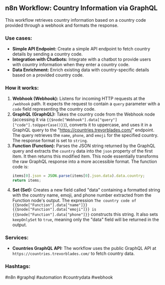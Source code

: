 ## n8n Workflow: Country Information via GraphQL

This workflow retrieves country information based on a country code provided through a webhook and formats the response.

### Use cases:

*   **Simple API Endpoint:** Create a simple API endpoint to fetch country details by sending a country code.
*   **Integration with Chatbots:** Integrate with a chatbot to provide users with country information when they enter a country code.
*   **Data Enrichment:** Enrich existing data with country-specific details based on a provided country code.

### How it works:

1.  **Webhook (Webhook):**  Listens for incoming HTTP requests at the `/webhook` path.  It expects the request to contain a `query` parameter with a `code` field representing the country code.
2.  **GraphQL (GraphQL):** Takes the country code from the Webhook node (accessing it via `{{$node["Webhook"].data["query"]["code"].toUpperCase()}}`), converts it to uppercase, and uses it in a GraphQL query to the "https://countries.trevorblades.com/" endpoint. The query retrieves the `name`, `phone`, and `emoji` for the specified country.  The response format is set to `string`.
3.  **Function (Function):** Parses the JSON string returned by the GraphQL query and extracts the `country` data into the `json` property of the first item.  It then returns this modified item. This node essentially transforms the raw GraphQL response into a more accessible format. The function code is:
    ```javascript
    items[0].json = JSON.parse(items[0].json.data).data.country;
    return items;
    ```
4.  **Set (Set):** Creates a new field called "data" containing a formatted string with the country name, emoji, and phone number extracted from the Function node's output. The expression `The country code of {{$node["Function"].data["name"]}} {{$node["Function"].data["emoji"]}} is {{$node["Function"].data["phone"]}}` constructs this string. It also sets `keepOnlySet` to `true`, meaning only the "data" field will be returned in the output.

### Services:

*   **Countries GraphQL API:**  The workflow uses the public GraphQL API at `https://countries.trevorblades.com/` to fetch country data.

### Hashtags:

#n8n #graphql #automation #countrydata #webhook
